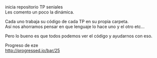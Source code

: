 inicia repositorio TP seniales<br />
Les comento un poco la dinámica.<br />

Cada uno trabaja su código de cada TP en su propia carpeta.<br />
Así nos ahorramos pensar en que lenguaje lo hace uno y el otro etc...<br />

Pero lo bueno es que todos podemos ver el código y ayudarnos con eso.<br />

Progreso de eze<br />
http://progressed.io/bar/25<br />

